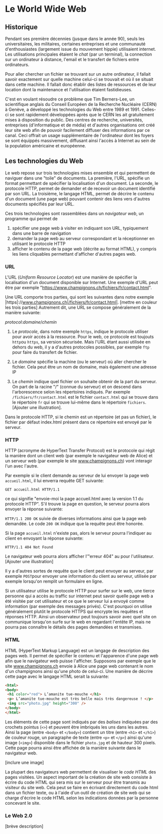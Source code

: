 # Le World Wide Web 
## Historique
Pendant ses première décennies (jusque dans le année 90), seuls les universitaires, les militaires, certaines entreprises
et une communauté d'enthousiastes (largement issue du mouvement hippie) utilisaient internet.
Les utilisations principales étaient le *chat* (par un terminal), la connection sur un ordinateur
à distance, l'email et le transfert de fichiers entre ordinateurs. 

Pour aller chercher un fichier se trouvant sur un autre ordinateur, il fallait savoir exactement
sur quelle machine celui-ci se trouvait et où il se situait dans cette machine. Il fallait donc
établir des listes de ressources et de leur location dont la maintenance et l'utilisation étaient fastidieuses.

C'est en voulant résoudre ce problème que Tim Berners-Lee, un scientifique anglais du Conseil Européen de la Recherche Nucléaire (CERN)
à Genève, a développé les technologies du Web entre 1989 et 1991. Celles-ci se sont rapidement développées après que le CERN les ait
gratuitement mises à disposition du public. Des centres de recherche, universités, entreprises (d'informatique et de média) et d'autres
organisations ont créé leur site web afin de pouvoir facilement diffuser des informations par ce canal. Ceci offrait un usage supplémentaire
de l'ordinateur dont les foyers se sont équippés massivement, diffusant ainsi l'accès à Internet au sein de la population américaine et européenne. 

## Les technologies du Web
Le web repose sur trois technologies mises ensemble et qui permettent de naviguer dans une "toile" de documents. 
La première, l'URL, spécifie un format permettant de spécifier la localisation d'un document. La seconde, le protocole HTTP, 
permet de demander et de recevoir un document identifié par son URL. La troisième, le langage HTML, permet de décrire
le contenu d'un document (une page web) pouvant contenir des liens vers d'autres documents spécifiés par leur URL.  

Ces trois technologies sont rassemblées dans un *navigateur web*, un programme qui permet de
1. spécifier une page web à visiter en indiquant son URL, typiquement dans une barre de navigation
1. demander la page web au serveur correspondant et la réceptionner en utilisant le protocole HTTP
1. afficher le contenu de la page web (décrite au format HTML), y compris les liens cliquables permettant d'afficher d'autres pages web. 


### URL
L'URL (*Uniform Resource Locator*) est une manière de spécifier la localisation d'un document disponible sur Internet.
Une exemple d'URL peut être par exemple "https://www.champignons.ch/fichiers/fr/contact.html". 

Une URL comporte tros parties, qui sont les suivantes dans notre exemple |https|://www.champignons.ch|/fichiers/fr/contact.html|.  [mettre en couleur les trois parties]
Autrement dit, une URL se compose généralement de la manière suivante:

*protocol*:*domaine*/*chemin*

1. Le *protocole*, dans notre exemple `https`, indique le protocole utiliser pour avoir accès à la ressource. Pour le web, ce protocole est toujouts `http`ou `https`, sa version sécurisée. Mais l'URL étant aussi utilisée en dehors du web, il y a d'autres protocoles possibles, par exemple `ftp` pour faire du transfert de fichier. 

1. Le *domaine* spécifie la machine (ou le serveur) où aller chercher le fichier. Cela peut être un nom de domaine, mais également une adresse IP

1. Le *chemin* indique quel fichier on souhaite obtenir de la part du serveur. On part de la racine "/" (connue du serveur) et on descend dans l'arborescence selon les répertoires indiqués. Par exemple `/fichiers/fr/contact.html` est le fichier `contact.html` qui se trouve dans le répertoire  `fr` qui se trouve lui-même dans le répertoire `fichiers`.  [Ajouter une illustration]. 

Dans le protocole HTTP, si le chemin est un répertoire (et pas un fichier), le fichier par défaut index.html présent dans ce répertoire est envoyé par le serveur. 



### HTTP
HTTP (acronyme de HyperText Transfer Protocol) est le protocole qui régit la manière dont un client web (par exemple le navigateur web de Alice) et un serveur web (par exemple le site www.champignons.ch) vont interagir l'un avec l'autre. 

Par exemple si le client demande au serveur de lui envoyer la page web `accueil.html`, il lui enverra requête GET suivante:

`GET accueil.html HTTP/1.1`

ce qui signifie "envoie-moi la page accueil.html avec la version 1.1 du protocole HTTP". S'il trouve la page en question, le
serveur pourra alors envoyer la réponse suivante:

`HTTP/1.1 200 OK` suivie de diverses informations ainsi que la page web demandée. Le code `200 OK` indique que la requête peut
être honorée. 

Si la page `accueil.html` n'existe pas, alors le serveur pourra l'indiquer au client en envoyant la réponse suivante:

`HTTP/1.1 404 Not Found`

Le navigateur web pourra alors afficher l'"erreur 404" au pour l'utilisateur. [Ajouter une illustration] 

Il y a d'autres sortes de requête que le client peut envoyer au serveur, par exemple `POST`pour envoyer une information du client au serveur, utilisée par exemple lorsqu'on remplit un formulaire en ligne. 

Si un utilisateur utilise le protocole HTTP pour surfer sur le web, une tierce personne qui a accès au traffic sur internet peut savoir quelle page web a été visitée par cet utilisateur et ce que le serveur lui a envoyé comme information (par exemple des messages privés). C'est pourquoi on utilise généralement plutôt le protocole HTTPS qui encrypte les requêtes et réponses HTTP. Ainsi un observateur peut toujours savoir avec quel site on communique lorsqu'on surfe sur le web en regardant l'entête IP, mais ne pourra pas connaître le détails des pages demandées et transmises. 


### HTML

HTML (HyperText Markup Language) est un langage de description des pages web. Il permet de spécifier le contenu et l'apparence d'une
page web afin que le navigateur web puisse l'afficher. Supposons par exemple que le site www.champignons.ch envoie à Alice une
page web contenant le nom d'un champignons ainsi qu'une photo de celui-ci. Une manière de décrire cette page avec le langage HTML serait la suivante:

```html
<html>
<body>
 <h1 color="red"> L’amanite tue-mouche </h1>
 <p> L’amanite tue-mouche est très belle mais très dangereuse ! </p>
 <img src="photo.jpg" height="300" />
</body>
</html>
```
Les éléments de cette page sont indiqués par des *balises* indiquées par des crochets pointus (`<>`) et peuvent être imbriqués les uns dans les autres. Ainsi la page (entre `<body>` et `</body>`) contient un titre (entre `<h1>` et `</h1>`) de couleur rouge, un paragraphe de texte (entre `<p>` et `</p>`) ainsi qu'une image (`<img>`) disponible dans le fichier `photo.jpg` et de hauteur 300 pixels. Cette page pourra ainsi être affichée de la manière suivante dans le navigateur web. 
 
[inclure une image] 

La plupart des navigateurs web permettent de visualiser le *code  HTML* des pages visitées. Un aspect important de la création de site web consiste à écrire du code HTML qui sera mis sur le serveur pour être transmis au visiteur du site web. Cela peut se faire en écrivant directement du code html dans un fichier texte, ou à l'aide d'un outil de création de site web qui se charge d'écrire le code HTML selon les indications données par la personne concevant le site. 


### Le Web 2.0

[brève description]
